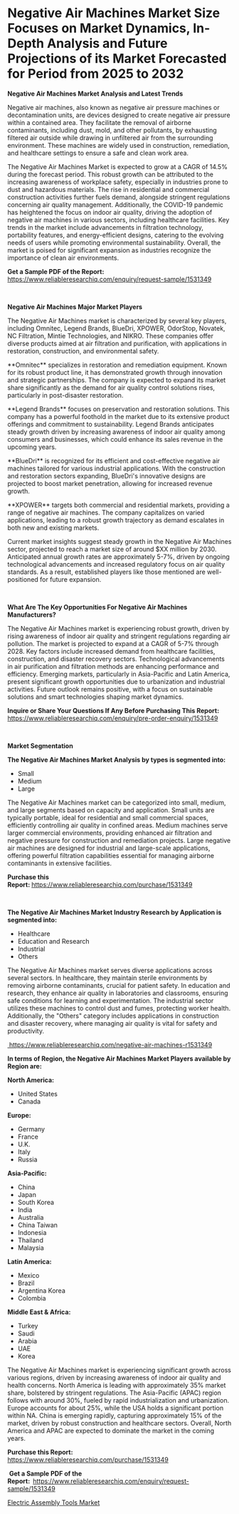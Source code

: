 <p><h1>Negative Air Machines Market Size Focuses on Market Dynamics, In-Depth Analysis and Future Projections of its Market Forecasted for Period from 2025 to 2032</h1></p><p><strong>Negative Air Machines Market Analysis and Latest Trends</strong></p>
<p><p>Negative air machines, also known as negative air pressure machines or decontamination units, are devices designed to create negative air pressure within a contained area. They facilitate the removal of airborne contaminants, including dust, mold, and other pollutants, by exhausting filtered air outside while drawing in unfiltered air from the surrounding environment. These machines are widely used in construction, remediation, and healthcare settings to ensure a safe and clean work area.</p><p>The Negative Air Machines Market is expected to grow at a CAGR of 14.5% during the forecast period. This robust growth can be attributed to the increasing awareness of workplace safety, especially in industries prone to dust and hazardous materials. The rise in residential and commercial construction activities further fuels demand, alongside stringent regulations concerning air quality management. Additionally, the COVID-19 pandemic has heightened the focus on indoor air quality, driving the adoption of negative air machines in various sectors, including healthcare facilities. Key trends in the market include advancements in filtration technology, portability features, and energy-efficient designs, catering to the evolving needs of users while promoting environmental sustainability. Overall, the market is poised for significant expansion as industries recognize the importance of clean air environments.</p></p>
<p><strong>Get a Sample PDF of the Report:&nbsp;</strong> <a href="https://www.reliableresearchiq.com/enquiry/request-sample/1531349?utm_campaign=2346&utm_medium=2&utm_source=Github&utm_content=ia&utm_term=18022025&utm_id=negative-air-machines">https://www.reliableresearchiq.com/enquiry/request-sample/1531349</a></p>
<p>&nbsp;</p>
<p><strong>Negative Air Machines Major Market Players</strong></p>
<p><p>The Negative Air Machines market is characterized by several key players, including Omnitec, Legend Brands, BlueDri, XPOWER, OdorStop, Novatek, NC Filtration, Mintie Technologies, and NIKRO. These companies offer diverse products aimed at air filtration and purification, with applications in restoration, construction, and environmental safety.</p><p>**Omnitec** specializes in restoration and remediation equipment. Known for its robust product line, it has demonstrated growth through innovation and strategic partnerships. The company is expected to expand its market share significantly as the demand for air quality control solutions rises, particularly in post-disaster restoration.</p><p>**Legend Brands** focuses on preservation and restoration solutions. This company has a powerful foothold in the market due to its extensive product offerings and commitment to sustainability. Legend Brands anticipates steady growth driven by increasing awareness of indoor air quality among consumers and businesses, which could enhance its sales revenue in the upcoming years.</p><p>**BlueDri** is recognized for its efficient and cost-effective negative air machines tailored for various industrial applications. With the construction and restoration sectors expanding, BlueDri's innovative designs are projected to boost market penetration, allowing for increased revenue growth.</p><p>**XPOWER** targets both commercial and residential markets, providing a range of negative air machines. The company capitalizes on varied applications, leading to a robust growth trajectory as demand escalates in both new and existing markets.</p><p>Current market insights suggest steady growth in the Negative Air Machines sector, projected to reach a market size of around $XX million by 2030. Anticipated annual growth rates are approximately 5-7%, driven by ongoing technological advancements and increased regulatory focus on air quality standards. As a result, established players like those mentioned are well-positioned for future expansion.</p></p>
<p>&nbsp;</p>
<p><strong>What Are The Key Opportunities For Negative Air Machines Manufacturers?</strong></p>
<p><p>The Negative Air Machines market is experiencing robust growth, driven by rising awareness of indoor air quality and stringent regulations regarding air pollution. The market is projected to expand at a CAGR of 5-7% through 2028. Key factors include increased demand from healthcare facilities, construction, and disaster recovery sectors. Technological advancements in air purification and filtration methods are enhancing performance and efficiency. Emerging markets, particularly in Asia-Pacific and Latin America, present significant growth opportunities due to urbanization and industrial activities. Future outlook remains positive, with a focus on sustainable solutions and smart technologies shaping market dynamics.</p></p>
<p><strong>Inquire or Share Your Questions If Any Before Purchasing This Report:</strong> <a href="https://www.reliableresearchiq.com/enquiry/pre-order-enquiry/1531349?utm_campaign=2346&utm_medium=2&utm_source=Github&utm_content=ia&utm_term=18022025&utm_id=negative-air-machines">https://www.reliableresearchiq.com/enquiry/pre-order-enquiry/1531349</a></p>
<p>&nbsp;</p>
<p><strong>Market Segmentation</strong></p>
<p><strong>The Negative Air Machines Market Analysis by types is segmented into:</strong></p>
<p><ul><li>Small</li><li>Medium</li><li>Large</li></ul></p>
<p><p>The Negative Air Machines market can be categorized into small, medium, and large segments based on capacity and application. Small units are typically portable, ideal for residential and small commercial spaces, efficiently controlling air quality in confined areas. Medium machines serve larger commercial environments, providing enhanced air filtration and negative pressure for construction and remediation projects. Large negative air machines are designed for industrial and large-scale applications, offering powerful filtration capabilities essential for managing airborne contaminants in extensive facilities.</p></p>
<p><strong>Purchase this Report:&nbsp;</strong><a href="https://www.reliableresearchiq.com/purchase/1531349?utm_campaign=2346&utm_medium=2&utm_source=Github&utm_content=ia&utm_term=18022025&utm_id=negative-air-machines">https://www.reliableresearchiq.com/purchase/1531349</a></p>
<p>&nbsp;</p>
<p><strong>The Negative Air Machines Market Industry Research by Application is segmented into:</strong></p>
<p><ul><li>Healthcare</li><li>Education and Research</li><li>Industrial</li><li>Others</li></ul></p>
<p><p>The Negative Air Machines market serves diverse applications across several sectors. In healthcare, they maintain sterile environments by removing airborne contaminants, crucial for patient safety. In education and research, they enhance air quality in laboratories and classrooms, ensuring safe conditions for learning and experimentation. The industrial sector utilizes these machines to control dust and fumes, protecting worker health. Additionally, the "Others" category includes applications in construction and disaster recovery, where managing air quality is vital for safety and productivity.</p></p>
<p><a href="https://www.reliableresearchiq.com/negative-air-machines-r1531349?utm_campaign=2346&utm_medium=2&utm_source=Github&utm_content=ia&utm_term=18022025&utm_id=negative-air-machines">&nbsp;https://www.reliableresearchiq.com/negative-air-machines-r1531349</a></p>
<p><strong>In terms of Region, the Negative Air Machines Market Players available by Region are:</strong></p>
<p>
    <p> <strong> North America: </strong>
        <ul>
            <li>United States</li>
            <li>Canada</li>
        </ul>
        </p> 
    <p> <strong> Europe: </strong>
        <ul>
            <li>Germany</li>
            <li>France</li>
            <li>U.K.</li>
            <li>Italy</li>
            <li>Russia</li>
        </ul>
        </p> 
    <p> <strong> Asia-Pacific: </strong>
        <ul>
            <li>China</li>
            <li>Japan</li>
            <li>South Korea</li>
            <li>India</li>
            <li>Australia</li>
            <li>China Taiwan</li>
            <li>Indonesia</li>
            <li>Thailand</li>
            <li>Malaysia</li>
        </ul>
        </p> 
    <p> <strong> Latin America: </strong>
        <ul>
            <li>Mexico</li>
            <li>Brazil</li>
            <li>Argentina Korea</li>
            <li>Colombia</li>
        </ul>
        </p> 
    <p> <strong> Middle East & Africa: </strong>
        <ul>
            <li>Turkey</li>
            <li>Saudi</li>
            <li>Arabia</li>
            <li>UAE</li>
            <li>Korea</li>
        </ul>
    </p>
    </p>
<p><p>The Negative Air Machines market is experiencing significant growth across various regions, driven by increasing awareness of indoor air quality and health concerns. North America is leading with approximately 35% market share, bolstered by stringent regulations. The Asia-Pacific (APAC) region follows with around 30%, fueled by rapid industrialization and urbanization. Europe accounts for about 25%, while the USA holds a significant portion within NA. China is emerging rapidly, capturing approximately 15% of the market, driven by robust construction and healthcare sectors. Overall, North America and APAC are expected to dominate the market in the coming years.</p></p>
<p><strong>Purchase this Report: </strong><a href="https://www.reliableresearchiq.com/purchase/1531349?utm_campaign=2346&utm_medium=2&utm_source=Github&utm_content=ia&utm_term=18022025&utm_id=negative-air-machines">https://www.reliableresearchiq.com/purchase/1531349</a></p>
<p>&nbsp;<strong>Get a Sample PDF of the Report:&nbsp;&nbsp;</strong><a href="https://www.reliableresearchiq.com/enquiry/request-sample/1531349?utm_campaign=2346&utm_medium=2&utm_source=Github&utm_content=ia&utm_term=18022025&utm_id=negative-air-machines">https://www.reliableresearchiq.com/enquiry/request-sample/1531349</a></p>
<p><strong></strong></p>
<p><p><a href="https://github.com/tanekacalderon743/Market-Research-Report-List-1/blob/main/electric-assembly-tools-market.md?utm_campaign=2346&utm_medium=2&utm_source=Github&utm_content=ia&utm_term=18022025&utm_id=negative-air-machines">Electric Assembly Tools Market</a></p></p>